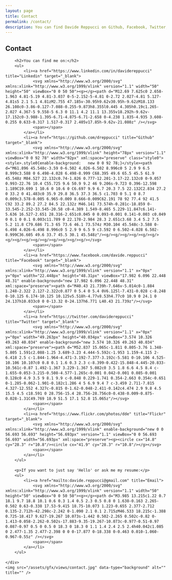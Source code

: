 ```yaml
---
layout: page
title: Contact
permalink: /contact/
description: You can find Davide Reppucci on Github, Facebook, Twitter, Linkedin, Flickr, Youtube or you can email him at davide.reppucci@gmail.com
---
```

<section class="page-view contact-view">
	<div class="content">
		<h1>Contact</h1>

		<h2>You can find me on:</h2>
		<ul>
			<li><a href="https://www.linkedin.com/in/davidereppucci" title="Linkedin" target="_blank">
				<svg xmlns="http://www.w3.org/2000/svg" xmlns:xlink="http://www.w3.org/1999/xlink" version="1.1" width="50" height="50" viewBox="0 0 50 50"><g></g><path d="M12.69 7.625c0 2.658-1.963 4.81-5.19 4.81-3.037 0-5-2.152-5-4.81 0-2.72 2.027-4.81 5.127-4.81s5 2.1 5.1 4.81zM2.755 47.185v-30.95h9.62v30.95h-9.62zM18.133 26.108c0-3.86-0.127-7.088-0.255-9.873h8.355l0.445 4.305h0.19c1.265-2.027 4.367-5 9.558-5 6.3 0 11.1 4.2 11.1 13.355v18.292h-9.62v-17.152c0-3.988-1.395-6.71-4.875-6.71-2.658 0-4.238 1.835-4.935 3.608-0.255 0.633-0.317 1.517-0.317 2.405v17.85h-9.62v-21.080z" /></svg>
				<span></span>
			</a></li>
			<li><a href="https://github.com/dreppucci" title="Github" target="_blank">
				<svg xmlns="http://www.w3.org/2000/svg" xmlns:xlink="http://www.w3.org/1999/xlink" height="78px" version="1.1" viewBox="0 0 92 78" width="92px" xml:space="preserve" class="style0"><style>.style0{enable-background:	new 0 0 92 78;}</style><path d="M61.896 45.548c-3.59 0-6.502 4.026-6.502 8.996c0 5 2.9 9 6.5 8.999c3.588 0 6.498-4.028 6.498-8.999 C68.395 49.6 65.5 45.5 61.9 45.548z M84.527 22.132c0.74-1.826 0.777-12.201-3.17-22.132c0 0-9.057 0.993-22.76 10.4 C55.725 9.6 50.9 9.2 46 9.206s-9.723 0.396-12.598 1.189C19.699 1 10.6 0 10.6 0 C6.697 9.9 6.7 20.3 7.5 22.132C2.834 27.2 0 33.2 0 41.483c0 35.9 29.8 36.5 37.3 36.5 c1.703 0 5.1 0 8.7 0.009c3.578-0.005 6.965-0.009 8.666-0.009C62.191 78 92 77.4 92 41.5 C92 33.2 89.2 27.2 84.5 22.132z M46.141 73.574h-0.281c-18.859 0-33.545-2.252-33.545-20.58 c0-4.389 1.549-8.465 5.229-11.847c6.141-5.636 16.527-2.651 28.316-2.651c0.045 0 0.093-0.001 0.141-0.003 c0.049 0 0.1 0 0.1 0.003c11.789 0 22.178-2.984 28.3 2.651c3.68 3.4 5.2 7.5 5.2 11.8 C79.686 71.3 65 73.6 46.1 73.574z M30.104 45.548c-3.588 0-6.498 4.026-6.498 8.996c0 5 2.9 9 6.5 9 c3.592 0 6.502-4.028 6.502-8.999C36.605 49.6 33.7 45.5 30.1 45.548z"/><g/><g/><g/><g/><g/><g/><g/><g/><g/><g/><g/><g/><g/><g/><g/></svg>
				<span></span>
			</a></li>
			<li><a href="https://www.facebook.com/davide.reppucci" title="Facebook" target="_blank">
				<svg xmlns="http://www.w3.org/2000/svg" xmlns:xlink="http://www.w3.org/1999/xlink" version="1.1" x="0px" y="0px" width="22.448px" height="48.31px" viewBox="17.982 6.096 22.448 48.31" enable-background="new 17.982 6.096 22.448 48.31" xml:space="preserve"><path d="M40.43 21.739h-7.646v-5.014c0-1.884 1.248-2.322 2.127-2.322c0.877 0 5.4 0 5.4 0V6.125l-7.431-0.028 c-8.248 0-10.125 6.174-10.125 10.125v5.518h-4.77v8.53h4.77c0 10.9 0 24.1 0 24.137h10.033c0 0 0-13.32 0-24.137h6.771 L40.43 21.739z"/></svg>
				<span></span>
			</a></li>
			<li><a href="https://twitter.com/davidereppucci" title="Twitter" target="_blank">
				<svg xmlns="http://www.w3.org/2000/svg" xmlns:xlink="http://www.w3.org/1999/xlink" version="1.1" x="0px" y="0px" width="49.263px" height="40.034px" viewBox="3.574 10.326 49.263 40.034" enable-background="new 3.574 10.326 49.263 40.034" xml:space="preserve"><path d="M52.837 15.065c-1.811 0.805-3.76 1.348-5.805 1.591c2.088-1.25 3.689-3.23 4.444-5.592c-1.953 1.159-4.115 2-6.418 2.5 c-1.844-1.964-4.471-3.192-7.377-3.192c-5.581 0-10.106 4.525-10.106 10.107c0 0.8 0.1 1.6 0.3 2.3 c-8.399-0.422-15.848-4.445-20.833-10.561c-0.87 1.492-1.367 3.229-1.367 5.082c0 3.5 1.8 6.6 4.5 8.4 c-1.655-0.053-3.215-0.508-4.577-1.265c-0.001 0.042-0.001 0.085-0.001 0.128c0 4.9 3.5 9 8.1 9.9 c-0.848 0.229-1.741 0.354-2.663 0.354c-0.651 0-1.285-0.062-1.901-0.182c1.286 4 5 6.9 9.4 7 c-3.459 2.711-7.815 4.327-12.552 4.327c-0.815 0-1.62-0.048-2.411-0.142c4.474 2.9 9.8 4.5 15.5 4.5 c18.591 0 28.756-15.4 28.756-28.756c0-0.438-0.009-0.875-0.028-1.31C49.769 18.9 51.5 17.1 52.8 15.065z"/></svg>
				<span></span>
			</a></li>
			<li><a href="https://www.flickr.com/photos/dde" title="Flickr" target="_blank">
				<svg xmlns="http://www.w3.org/2000/svg" xmlns:xlink="http://www.w3.org/1999/xlink" enable-background="new 0 0 56.693 56.693" height="56.693px" version="1.1" viewBox="0 0 56.693 56.693" width="56.693px" xml:space="preserve"><g><circle cx="14.8" cy="28.3" r="10.8"/><circle cx="41.9" cy="28.3" r="10.8"/></g></svg>
				<span></span>
			</a></li>
		</ul>

		<p>If you want to just say 'Hello' or ask me my resume:</p>
		<ul>
			<li><a href="mailto:davide.reppucci@gmail.com" title="Email">
				<svg xmlns="http://www.w3.org/2000/svg" xmlns:xlink="http://www.w3.org/1999/xlink" version="1.1" width="50" height="50" viewBox="0 0 50 50"><g></g><path d="M3.985 13.215c1.22 0.7 18.1 9.7 18.8 10.1 0.6 0.3 1.4 0.5 2.3 0.5 0.8 0 1.638-0.163 2.265-0.502 0.63-0.338 17.53-9.415 18.75-10.073 1.223-0.655 2.377-2.712 0.135-2.712h-42.298c-2.242 0-1.090 2.1 0.1 2.715zM46.533 18.215c-1.388 0.725-18.417 9.627-19.267 10.073s-1.442 0.502-2.265 0.502c-0.82 0-1.413-0.058-2.262-0.502s-17.883-9.35-19.267-10.073c-0.977-0.51-0.97 0.087-0.97 0.5 0 0.5 0 18.3 0 18.3 0 1.1 1.4 2.4 2.5 2.4h40.042c1.085 0 2.477-1.35 2.477-2.398 0 0 0-17.877 0-18.338 0-0.463 0.010-1.060-0.967-0.55z" /></svg>
				<span></span>
			</a></li>
		</ul>

	</div>
	<img src="/assets/gfx/views/contact.jpg" data-type="background" alt="" title="" />
</section>